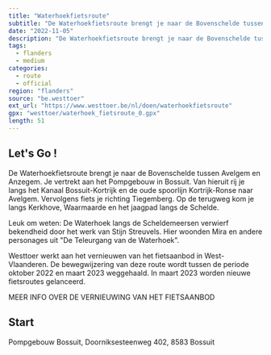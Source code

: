 ```yaml
---
title: "Waterhoekfietsroute"
subtitle: "De Waterhoekfietsroute brengt je naar de Bovenschelde tussen Avelgem en Anzegem"
date: "2022-11-05"
description: "De Waterhoekfietsroute brengt je naar de Bovenschelde tussen Avelgem en Anzegem" 
tags:
  - flanders
  - medium
categories: 
  - route
  - official
region: "flanders"
source: "be.westtoer"
ext_url: "https://www.westtoer.be/nl/doen/waterhoekfietsroute"
gpx: "westtoer/waterhoek_fietsroute_0.gpx"
length: 51
---
```


## Let's Go !

De Waterhoekfietsroute brengt je naar de Bovenschelde tussen Avelgem en Anzegem. Je vertrekt aan het Pompgebouw in Bossuit. Van hieruit rij je langs het Kanaal Bossuit-Kortrijk en de oude spoorlijn Kortrijk-Ronse naar Avelgem. Vervolgens fiets je richting Tiegemberg. Op de terugweg kom je langs Kerkhove, Waarmaarde en het jaagpad langs de Schelde.

Leuk om weten: De Waterhoek langs de Scheldemeersen verwierf bekendheid door het werk van Stijn Streuvels. Hier woonden Mira en andere personages uit "De Teleurgang van de Waterhoek".

Westtoer werkt aan het vernieuwen van het fietsaanbod in West-Vlaanderen. De bewegwijzering van deze route wordt tussen de periode oktober 2022 en maart 2023 weggehaald. In maart 2023 worden nieuwe fietsroutes gelanceerd.

MEER INFO OVER DE VERNIEUWING VAN HET FIETSAANBOD

## Start 

Pompgebouw Bossuit, Doorniksesteenweg 402, 8583 Bossuit 


